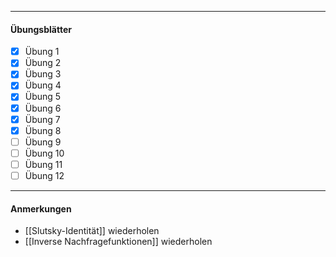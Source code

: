 ***
#### Übungsblätter

- [x] Übung 1
- [x] Übung 2
- [x] Übung 3
- [x] Übung 4
- [x] Übung 5
- [x] Übung 6
- [x] Übung 7
- [x] Übung 8
- [ ] Übung 9
- [ ] Übung 10
- [ ] Übung 11
- [ ] Übung 12

***
#### Anmerkungen

- [[Slutsky-Identität]] wiederholen
- [[Inverse Nachfragefunktionen]] wiederholen